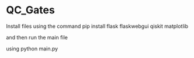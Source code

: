 # QC_Gates
Install files using the command
pip install flask flaskwebgui qiskit matplotlib 


and then run the main file

using python main.py
